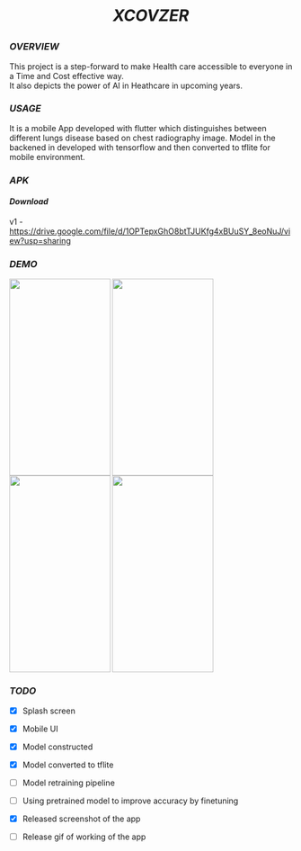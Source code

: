 # <p align= "center"> *XCOVZER*</p>
### *OVERVIEW*
This project is a step-forward to make Health care accessible to everyone in a Time and Cost effective way. <br>
It also depicts the power of AI in Heathcare in upcoming years.<br>

### *USAGE*
It is a mobile App developed with flutter which distinguishes between different lungs disease based on chest radiography image. Model in the backened in developed with tensorflow and then converted to tflite for mobile environment.

### *APK*
#### *Download*
v1 - https://drive.google.com/file/d/1OPTepxGhO8btTJUKfg4xBUuSY_8eoNuJ/view?usp=sharing

### *DEMO*
<img align="left" src="https://user-images.githubusercontent.com/36896102/127893719-fdccffec-7505-446c-89b8-d8342f03d555.png" height="350" width="180"/>
<img align="left" src="https://user-images.githubusercontent.com/36896102/127893790-26936c24-45a9-4621-aecd-5498ae3c9010.png" height="350" width="180"/>
<img align="left" src="https://user-images.githubusercontent.com/36896102/127893833-20847e08-4307-4466-89f8-081f3ce7bf39.png" height="350" width="180"/>
<img align="center" src="https://user-images.githubusercontent.com/36896102/127893873-26f1fb9f-1c8e-47ef-bc8e-62c68c430466.png" height="350" width="180"/>


### *TODO*
* [x] Splash screen 
* [x] Mobile UI
* [x] Model constructed
* [x] Model converted to tflite
* [ ] Model retraining pipeline
* [ ] Using pretrained model to improve accuracy by finetuning
* [x] Released screenshot of the app
* [ ] Release gif of working of the app

